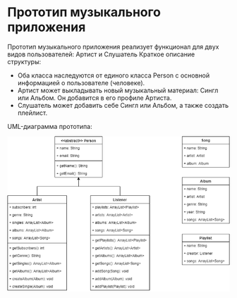 # Прототип музыкального приложения
Прототип музыкального приложения реализует функционал для двух видов пользователей: Артист и Слушатель
Краткое описание структуры:
* Оба класса наследуются от единого класса Person с основной информацией о пользователе (человеке).
* Артист может выкладывать новый музыкальный материал: Сингл или Альбом. Он добавится в его профиле Артиста.
* Слушатель может добавить себе Сингл или Альбом, а также создать плейлист.

UML-диаграмма прототипа:

![UML-диаграмма](.UML.PNG)